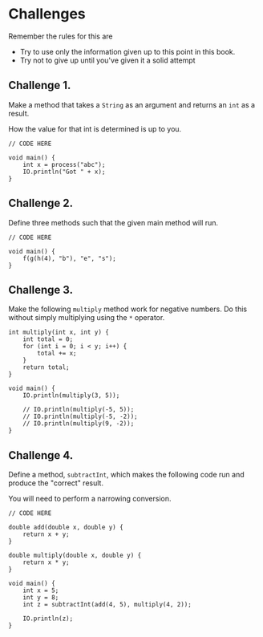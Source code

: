 # Challenges

Remember the rules for this are

- Try to use only the information given up to this point in this book.
- Try not to give up until you've given it a solid attempt

## Challenge 1.

Make a method that takes a `String` as an argument and returns an `int`
as a result.

How the value for that int is determined is up to you.

```java,editable
// CODE HERE

void main() {
    int x = process("abc");
    IO.println("Got " + x);
}
```

## Challenge 2.

Define three methods such that the given main method will run.

```java,editable
// CODE HERE

void main() {
    f(g(h(4), "b"), "e", "s");
}
```

## Challenge 3.

Make the following `multiply` method work for negative numbers.
Do this without simply multiplying using the `*` operator.

```java,editable
int multiply(int x, int y) {
    int total = 0;
    for (int i = 0; i < y; i++) {
        total += x;
    }
    return total;
}

void main() {
    IO.println(multiply(3, 5));

    // IO.println(multiply(-5, 5));
    // IO.println(multiply(-5, -2));
    // IO.println(multiply(9, -2));
}
```

## Challenge 4.

Define a method, `subtractInt`, which makes the following
code run and produce the "correct" result.

You will need to perform a narrowing conversion.

```java,editable
// CODE HERE

double add(double x, double y) {
    return x + y;
}

double multiply(double x, double y) {
    return x * y;
}

void main() {
    int x = 5;
    int y = 8;
    int z = subtractInt(add(4, 5), multiply(4, 2));

    IO.println(z);
}
```

